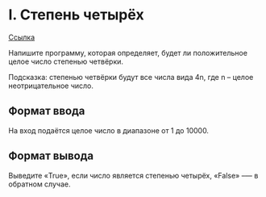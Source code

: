 # I. Степень четырёх

[Ссылка](https://contest.yandex.ru/contest/22449/problems/I/)

Напишите программу, которая определяет, будет ли положительное целое число степенью четвёрки.

Подсказка: степенью четвёрки будут все числа вида 4n, где n – целое неотрицательное число.

## Формат ввода

На вход подаётся целое число в диапазоне от 1 до 10000.

## Формат вывода

Выведите «True», если число является степенью четырёх, «False» –— в обратном случае.